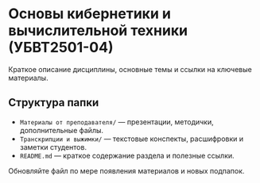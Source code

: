 # Основы кибернетики и вычислительной техники (УБВТ2501-04)

Краткое описание дисциплины, основные темы и ссылки на ключевые материалы.

## Структура папки

- `Материалы от преподавателя/` — презентации, методички, дополнительные файлы.
- `Транскрипции и выжимки/` — текстовые конспекты, расшифровки и заметки студентов.
- `README.md` — краткое содержание раздела и полезные ссылки.

Обновляйте файл по мере появления материалов и новых подпапок.
